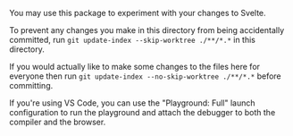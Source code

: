 You may use this package to experiment with your changes to Svelte.

To prevent any changes you make in this directory from being accidentally committed, run `git update-index --skip-worktree ./**/*.*` in this directory.

If you would actually like to make some changes to the files here for everyone then run `git update-index --no-skip-worktree ./**/*.*` before committing.

If you're using VS Code, you can use the "Playground: Full" launch configuration to run the playground and attach the debugger to both the compiler and the browser.
